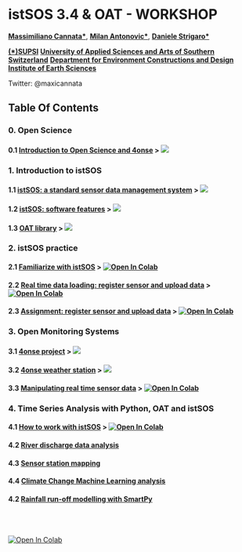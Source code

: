 # istSOS 3.4 & OAT - WORKSHOP

__[Massimiliano Cannata*](https://www.linkedin.com/in/massimiliano-cannata-45a04617/)__,
__[Milan Antonovic*](https://www.linkedin.com/in/mantonovic/)__,
__[Daniele Strigaro*](http://www.supsi.ch/go/scheda-collaboratore?cnet=f36f542060605c10c02ba8fd241aed6c89e0a7e012914b0e&lingua=ita)__<br>

__[(*)SUPSI](http://www.supsi.ch/)__
__[University of Applied Sciences and Arts of Southern Switzerland](http://www.supsi.ch/)__
__[Department for Environment Constructions and Design](http://www.supsi.ch/dacd)__
__[Institute of Earth Sciences](http://www.supsi.ch/ist_en.html)__<br>

Twitter: @maxicannata
  
## Table Of Contents
### 0. Open Science
  #### 0.1 __[Introduction to Open Science and 4onse](OpenScience.pdf)__ > [![](https://img.shields.io/badge/PDF-open_or_download-black)](https://raw.githubusercontent.com/istSOS/workshop/master/OpenScience.pdf)

### 1. Introduction to istSOS
  #### 1.1 __[istSOS: a standard sensor data management system](istSOS_overview.pdf)__ > [![](https://img.shields.io/badge/PDF-open_or_download-black)](https://raw.githubusercontent.com/istSOS/workshop/master/istSOS_overview.pdf)
  #### 1.2 __[istSOS: software features](istSOS-EGU.pdf)__ > [![](https://img.shields.io/badge/PDF-open_or_download-black)](https://raw.githubusercontent.com/istSOS/workshop/master/istSOS-EGU.pdf)
  #### 1.3 __[OAT library](./oat/oat_tutorial_v4.pdf)__ > [![](https://img.shields.io/badge/PDF-open_or_download-black)](https://raw.githubusercontent.com/istSOS/workshop/master/oat/oat_tutorial_v4.pdf)

### 2. istSOS practice
  #### 2.1 __[Familiarize with istSOS](istsos/istsosTutorial.ipynb)__ > [![Open In Colab](https://colab.research.google.com/assets/colab-badge.svg)](https://colab.research.google.com/github/istSOS/workshop/blob/master/istsos/istsosTutorial.ipynb)
  #### 2.2 __[Real time data loading: register sensor and upload data](istsos/test_system_info.ipynb)__ > [![Open In Colab](https://colab.research.google.com/assets/colab-badge.svg)](https://colab.research.google.com/github/istSOS/workshop/blob/master/istsos/test_system_info.ipynb)
  #### 2.3 __[Assignment: register sensor and upload data](istsos/istsosEx1.ipynb)__ > [![Open In Colab](https://colab.research.google.com/assets/colab-badge.svg)](https://colab.research.google.com/github/istSOS/workshop/blob/master/istsos/istsosEx1.ipynb)


### 3. Open Monitoring Systems
  #### 3.1 __[4onse project](http://www.4onse.org)__ > [![](https://img.shields.io/badge/WEB-open_link-green)](http://www.4onse.org)
  #### 3.2 __[4onse weather station](http://4onse.org/tutorial/)__  > [![](https://img.shields.io/badge/WEB-open_link-green)](http://4onse.org/tutorial/)
  #### 3.3 __[Manipulating real time sensor data](arduino/loading_data.ipynb)__ > [![Open In Colab](https://colab.research.google.com/assets/colab-badge.svg)](https://colab.research.google.com/github/istSOS/workshop/blob/master/arduino/loading_data.ipynb)

### 4. Time Series Analysis with Python, OAT and istSOS  
  #### 4.1 __[How to work with istSOS](./oat/example_1.ipynb)__  > [![Open In Colab](https://colab.research.google.com/assets/colab-badge.svg)](https://colab.research.google.com/github/istSOS/workshop/blob/master/oat/example_1.ipynb)
  #### 4.2 __[River discharge data analysis](./oat/example_2.ipynb)__
  #### 4.3 __[Sensor station mapping](./oat/example_folium.ipynb)__
  #### 4.4 __[Climate Change Machine Learning analysis](./oat/ClimateChangesDIscharges.ipynb)__
  #### 4.2 __[Rainfall run-off modelling with SmartPy](./oat/example_smartpy.ipynb)__
       
<br>
<br>



[![Open In Colab](https://colab.research.google.com/assets/colab-badge.svg)](https://colab.research.google.com/github/istSOS/workshop/blob/master/arduino/loading_data.ipynb)
